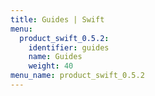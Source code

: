 ```yaml
---
title: Guides | Swift
menu:
  product_swift_0.5.2:
    identifier: guides
    name: Guides
    weight: 40
menu_name: product_swift_0.5.2
---
```

